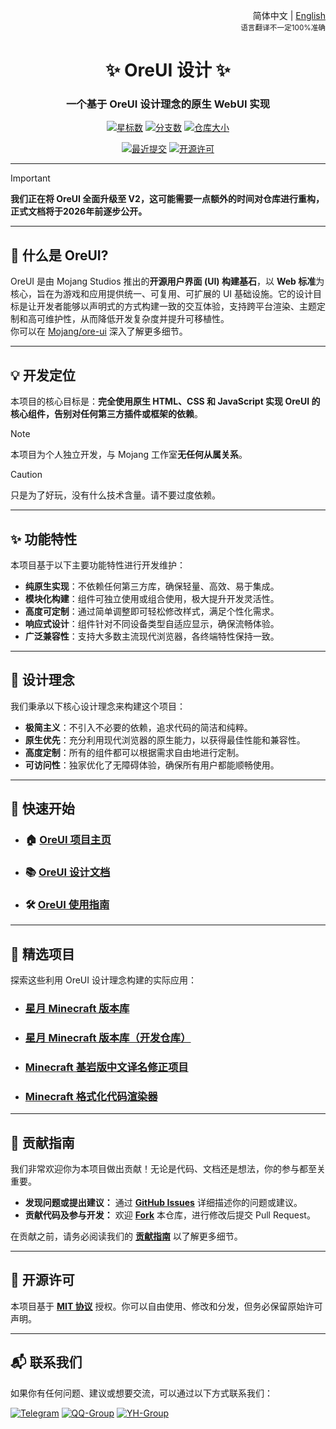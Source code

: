 <div align="right">

简体中文 | <a href="/README-en_US.md">English</a><br><sup>语言翻译不一定100%准确</sup>

</div>

<div align="center">

# ✨ OreUI 设计 ✨

### 一个基于 OreUI 设计理念的**原生 WebUI 实现**

[![星标数](https://img.shields.io/github/stars/Spectrollay/OreUI?color=eac54f&style=for-the-badge&label=星标数)](https://github.com/Spectrollay/OreUI/stargazers)
[![分支数](https://img.shields.io/github/forks/Spectrollay/OreUI?color=brightgreen&style=for-the-badge&label=分支数)](https://github.com/Spectrollay/OreUI/network/members)
[![仓库大小](https://img.shields.io/github/repo-size/Spectrollay/OreUI?style=for-the-badge&label=仓库大小)](https://github.com/Spectrollay/OreUI/archive/refs/heads/main.zip)

[![最近提交](https://img.shields.io/github/last-commit/Spectrollay/OreUI?style=for-the-badge&label=最近提交)](https://github.com/Spectrollay/OreUI/commits/main)
[![开源许可](https://img.shields.io/badge/开源许可-MIT-ff69b4?style=for-the-badge)](LICENSE)

</div>

---

> [!IMPORTANT]  
> **我们正在将 OreUI 全面升级至 V2，这可能需要一点额外的时间对仓库进行重构，正式文档将于2026年前逐步公开。**

---

## 🚀 什么是 OreUI?

OreUI 是由 Mojang Studios 推出的**开源用户界面 (UI) 构建基石**，以 **Web 标准**为核心，旨在为游戏和应用提供统一、可复用、可扩展的 UI 基础设施。它的设计目标是让开发者能够以声明式的方式构建一致的交互体验，支持跨平台渲染、主题定制和高可维护性，从而降低开发复杂度并提升可移植性。  
你可以在 [Mojang/ore-ui](https://github.com/Mojang/ore-ui) 深入了解更多细节。

---

## 💡 开发定位

本项目的核心目标是：**完全使用原生 HTML、CSS 和 JavaScript 实现 OreUI 的核心组件，告别对任何第三方插件或框架的依赖**。

> [!NOTE]  
> 本项目为个人独立开发，与 Mojang 工作室**无任何从属关系**。

> [!CAUTION]  
> 只是为了好玩，没有什么技术含量。请不要过度依赖。

---

## ✨ 功能特性

本项目基于以下主要功能特性进行开发维护：

* **纯原生实现**：不依赖任何第三方库，确保轻量、高效、易于集成。
* **模块化构建**：组件可独立使用或组合使用，极大提升开发灵活性。
* **高度可定制**：通过简单调整即可轻松修改样式，满足个性化需求。
* **响应式设计**：组件针对不同设备类型自适应显示，确保流畅体验。
* **广泛兼容性**：支持大多数主流现代浏览器，各终端特性保持一致。

---

## 🎨 设计理念

我们秉承以下核心设计理念来构建这个项目：

* **极简主义**：不引入不必要的依赖，追求代码的简洁和纯粹。
* **原生优先**：充分利用现代浏览器的原生能力，以获得最佳性能和兼容性。
* **高度定制**：所有的组件都可以根据需求自由地进行定制。
* **可访问性**：独家优化了无障碍体验，确保所有用户都能顺畅使用。

---

## 🚀 快速开始

* ### 🏠 [**OreUI 项目主页**](https://spectrollay.github.io/OreUI)
* ### 📚 [**OreUI 设计文档**](https://spectrollay.github.io/OreUI/docs)
* ### 🛠️ [**OreUI 使用指南**](https://spectrollay.github.io/OreUI/docs/how_to_use.html)

---

## 🌟 精选项目

探索这些利用 OreUI 设计理念构建的实际应用：

* ### [**星月 Minecraft 版本库**](https://github.com/Spectrollay/minecraft_repository)
* ### [**星月 Minecraft 版本库（开发仓库）**](https://github.com/Spectrollay/minecraft_repository_test)
* ### [**Minecraft 基岩版中文译名修正项目**](https://github.com/Spectrollay/mclang_cn)
* ### [**Minecraft 格式化代码渲染器**](https://github.com/Spectrollay/minecraft_formatting_code_online)

---

## 🤝 贡献指南

我们非常欢迎你为本项目做出贡献！无论是代码、文档还是想法，你的参与都至关重要。

* **发现问题或提出建议：** 通过 [**GitHub Issues**](https://github.com/Spectrollay/OreUI/issues) 详细描述你的问题或建议。
* **贡献代码及参与开发：** 欢迎 [**Fork**](https://github.com/Spectrollay/OreUI/fork) 本仓库，进行修改后提交 Pull Request。

在贡献之前，请务必阅读我们的 [**贡献指南**](CONTRIBUTING.md) 以了解更多细节。

---

## 📜 开源许可

本项目基于 [**MIT 协议**](LICENSE) 授权。你可以自由使用、修改和分发，但务必保留原始许可声明。

---

## 📬 联系我们

如果你有任何问题、建议或想要交流，可以通过以下方式联系我们：

[![Telegram](https://img.shields.io/badge/Telegram-%E7%BE%A4%E7%BB%84-blue?style=for-the-badge)](https://t.me/Spectrollay_MCW)   [![QQ-Group](https://img.shields.io/badge/QQ-%E7%BE%A4%E7%BB%84-blue?style=for-the-badge)](https://qm.qq.com/q/AqLmKLH9mM)   [![YH-Group](https://img.shields.io/badge/云湖-%E7%BE%A4%E7%BB%84-blue?style=for-the-badge)](https://yhfx.jwznb.com/share?key=VyTE7W7sLwRl&ts=1684642802)
